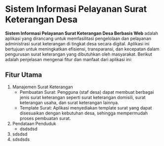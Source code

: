 # Sistem Informasi Pelayanan Surat Keterangan Desa

<b>Sistem Informasi Pelayanan Surat Keterangan Desa Berbasis Web</b> adalah aplikasi yang dirancang untuk memfasilitasi pengelolaan dan pelayanan administrasi surat keterangan di tingkat desa secara digital. Aplikasi ini bertujuan untuk meningkatkan efisiensi, transparansi, dan kecepatan dalam pengurusan surat keterangan yang dibutuhkan oleh masyarakat. Berikut adalah penjelasan mengenai fitur dan manfaat dari aplikasi ini:

## Fitur Utama
1. Manajemen Surat Keterangan
   - Pembuatan Surat: Pengguna (staf desa) dapat membuat berbagai jenis surat keterangan seperti surat keterangan domisili, surat keterangan usaha, dan surat keterangan lainnya.
   - Template Surat: Aplikasi menyediakan template surat yang dapat disesuaikan dengan kebutuhan desa, sehingga mempermudah proses pembuatan surat.
2. Pendataan Penduduk
   - dsdsdsd
3. sdsdsd
4. sdsdsds



